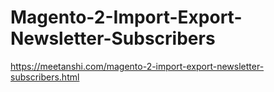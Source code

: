 # Magento-2-Import-Export-Newsletter-Subscribers
https://meetanshi.com/magento-2-import-export-newsletter-subscribers.html
